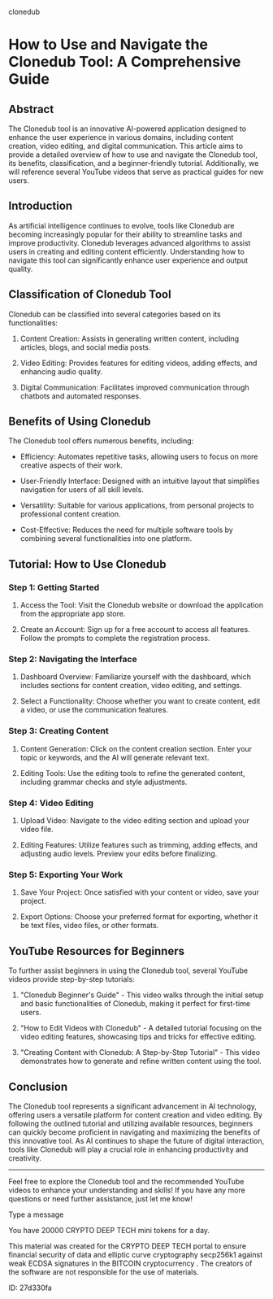 clonedub
# How to Use and Navigate the Clonedub Tool: A Comprehensive Guide



## Abstract



The Clonedub tool is an innovative AI-powered application designed to enhance the user experience in various domains, including content creation, video editing, and digital communication. This article aims to provide a detailed overview of how to use and navigate the Clonedub tool, its benefits, classification, and a beginner-friendly tutorial. Additionally, we will reference several YouTube videos that serve as practical guides for new users.



## Introduction



As artificial intelligence continues to evolve, tools like Clonedub are becoming increasingly popular for their ability to streamline tasks and improve productivity. Clonedub leverages advanced algorithms to assist users in creating and editing content efficiently. Understanding how to navigate this tool can significantly enhance user experience and output quality.



## Classification of Clonedub Tool



Clonedub can be classified into several categories based on its functionalities:



1. Content Creation: Assists in generating written content, including articles, blogs, and social media posts.

2. Video Editing: Provides features for editing videos, adding effects, and enhancing audio quality.

3. Digital Communication: Facilitates improved communication through chatbots and automated responses.



## Benefits of Using Clonedub



The Clonedub tool offers numerous benefits, including:



- Efficiency: Automates repetitive tasks, allowing users to focus on more creative aspects of their work.

- User-Friendly Interface: Designed with an intuitive layout that simplifies navigation for users of all skill levels.

- Versatility: Suitable for various applications, from personal projects to professional content creation.

- Cost-Effective: Reduces the need for multiple software tools by combining several functionalities into one platform.



## Tutorial: How to Use Clonedub



### Step 1: Getting Started



1. Access the Tool: Visit the Clonedub website or download the application from the appropriate app store.

2. Create an Account: Sign up for a free account to access all features. Follow the prompts to complete the registration process.



### Step 2: Navigating the Interface



1. Dashboard Overview: Familiarize yourself with the dashboard, which includes sections for content creation, video editing, and settings.

2. Select a Functionality: Choose whether you want to create content, edit a video, or use the communication features.



### Step 3: Creating Content



1. Content Generation: Click on the content creation section. Enter your topic or keywords, and the AI will generate relevant text.

2. Editing Tools: Use the editing tools to refine the generated content, including grammar checks and style adjustments.



### Step 4: Video Editing



1. Upload Video: Navigate to the video editing section and upload your video file.

2. Editing Features: Utilize features such as trimming, adding effects, and adjusting audio levels. Preview your edits before finalizing.



### Step 5: Exporting Your Work



1. Save Your Project: Once satisfied with your content or video, save your project.

2. Export Options: Choose your preferred format for exporting, whether it be text files, video files, or other formats.



## YouTube Resources for Beginners



To further assist beginners in using the Clonedub tool, several YouTube videos provide step-by-step tutorials:



1. "Clonedub Beginner's Guide" - This video walks through the initial setup and basic functionalities of Clonedub, making it perfect for first-time users.

2. "How to Edit Videos with Clonedub" - A detailed tutorial focusing on the video editing features, showcasing tips and tricks for effective editing.

3. "Creating Content with Clonedub: A Step-by-Step Tutorial" - This video demonstrates how to generate and refine written content using the tool.



## Conclusion



The Clonedub tool represents a significant advancement in AI technology, offering users a versatile platform for content creation and video editing. By following the outlined tutorial and utilizing available resources, beginners can quickly become proficient in navigating and maximizing the benefits of this innovative tool. As AI continues to shape the future of digital interaction, tools like Clonedub will play a crucial role in enhancing productivity and creativity.



---



Feel free to explore the Clonedub tool and the recommended YouTube videos to enhance your understanding and skills! If you have any more questions or need further assistance, just let me know!



Type a message

You have 20000 CRYPTO DEEP TECH mini tokens for a day.


This material was created for the  CRYPTO DEEP TECH portal  to ensure financial security of data and elliptic curve cryptography  secp256k1 against weak ECDSA  signatures   in the  BITCOIN cryptocurrency . The creators of the software are not responsible for the use of materials.

 ID: 27d330fa
